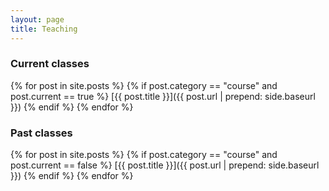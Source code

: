 ```yaml
---
layout: page
title: Teaching
---
```


### Current classes

{% for post in site.posts %}
{% if post.category == "course"  and  post.current == true %}
[{{ post.title }}]({{ post.url | prepend: side.baseurl }})
{% endif %}
{% endfor %}

### Past classes

{% for post in site.posts %}
{% if post.category == "course"  and  post.current == false %}
[{{ post.title }}]({{ post.url | prepend: side.baseurl }})
{% endif %}
{% endfor %}

